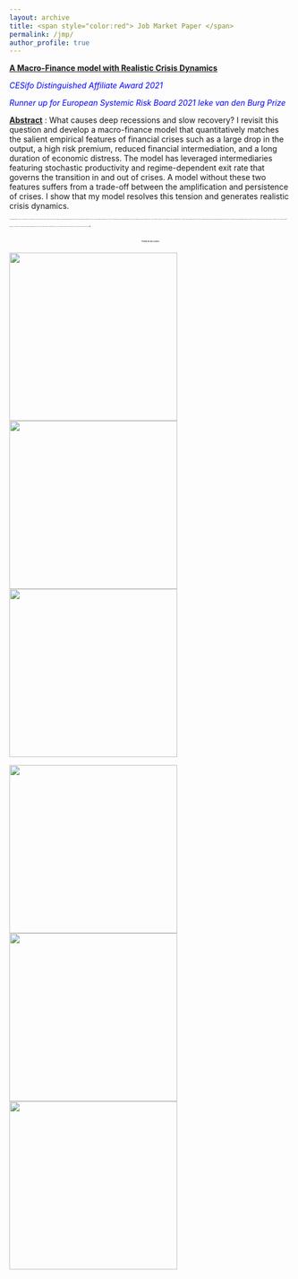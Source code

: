 ```yaml
---
layout: archive
title: <span style="color:red"> Job Market Paper </span>
permalink: /jmp/
author_profile: true
---
```

[**A Macro-Finance model with Realistic Crisis Dynamics**](https://goutham-epfl.github.io/website/files/jmp.pdf)

<span style="color:blue"> *CESifo Distinguished Affiliate Award 2021* </span>

<span style="color:blue"> *Runner up for European Systemic Risk Board 2021 Ieke van den Burg Prize* </span>

<ins>__Abstract__</ins> : What causes deep recessions and slow recovery? I revisit this question and develop a macro-finance model that quantitatively matches the salient empirical features of financial crises such as a large drop in the output, a high risk premium, reduced financial intermediation, and a long duration of economic distress. The model has leveraged intermediaries featuring stochastic productivity and regime-dependent exit rate that governs the transition in and out of crises. A model without these two features suffers from a trade-off between the amplification and persistence of crises. I show that my model resolves this tension and generates realistic crisis dynamics.

_<font size=2> <span style="font-family:cardinals; font-size:2;"> Presentations(*in-person): AFA poster (2022), Princeton University* (2022), CESifo conference on Macro, Money, and International Finance (2021), RiskLab/BoF/ESRB Conference (2021), Paris December Meetings (2021), DGF German Finance Association Innsbruck* (2021), Econometric Society Meetings (2021; North America, Europe, Asia, Australia), AFFI PhD session (2021), AEFIN Ph.D. Mentoring Day (2021), Day-Ahead Workshop on Financial Regulation poster Zurich* (2021), Workshop on Macroeconomic Research Carcow (2021), Money Macro and Finance Society Conference (2021), Miami Winter Research Conference on Machine Learning and Business (2021), New Zeland Finance Conference (2021), SFI Gerzensee Research Days (2021), UNIL/EPFL Brown Bag (2020) </span> .</font>_


#### <center> <span style="font-family:papyrus; font-size:4;"> Crisis in six scenes </span> </center>

<p float="left">
  <img src="https://goutham-epfl.github.io/website/images/pic1.png" width="300" caption="xxx"/>
  <img src="https://goutham-epfl.github.io/website/images/pic2.png" width="300" />
  <img src="https://goutham-epfl.github.io/website/images/pic3.png" width="300" />
</p>
<p float="left">
  <img src="https://goutham-epfl.github.io/website/images/pic4.png" width="300" caption="xxx"/>
  <img src="https://goutham-epfl.github.io/website/images/pic5.png" width="300" />
  <img src="https://goutham-epfl.github.io/website/images/pic6.png" width="300" />
</p>
